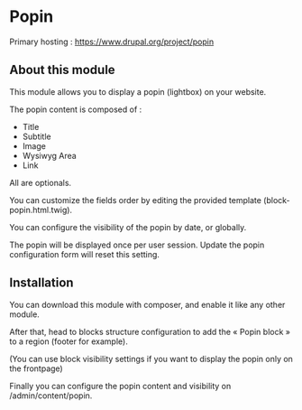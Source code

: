 # Popin
Primary hosting : https://www.drupal.org/project/popin

## About this module
This module allows you to display a popin (lightbox) on your website.

The popin content is composed of :
  - Title
  - Subtitle
  - Image
  - Wysiwyg Area
  - Link

All are optionals.

You can customize the fields order by editing the provided template (block-popin.html.twig).

You can configure the visibility of the popin by date, or globally.

The popin will be displayed once per user session. Update the popin configuration form will reset this setting.

## Installation

You can download this module with composer, and enable it like any other module.

After that, head to blocks structure configuration to add the « Popin block » to a region (footer for example).

(You can use block visibility settings if you want to display the popin only on the frontpage)

Finally you can configure the popin content and visibility on /admin/content/popin.


